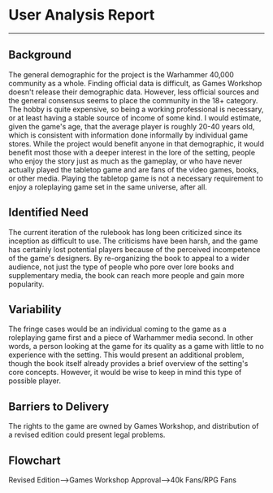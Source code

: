 # User Analysis Report
---
## Background

The general demographic for the project is the Warhammer 40,000 community as a whole. Finding official data is difficult, as Games Workshop doesn't release their demographic data. However, less official sources and the general consensus seems to place the community in the 18+ category. The hobby is quite expensive, so being a working professional is necessary, or at least having a stable source of income of some kind. I would estimate, given the game's age, that the average player is roughly 20-40 years old, which is consistent with information done informally by individual game stores. While the project would benefit anyone in that demographic, it would benefit most those with a deeper interest in the lore of the setting, people who enjoy the story just as much as the gameplay, or who have never actually played the tabletop game and are fans of the video games, books, or other media. Playing the tabletop game is not a necessary requirement to enjoy a roleplaying game set in the same universe, after all.

## Identified Need

The current iteration of the rulebook has long been criticized since its inception as difficult to use. The criticisms have been harsh, and the game has certainly lost potential players because of the perceived incompetence of the game's designers. By re-organizing the book to appeal to a wider audience, not just the type of people who pore over lore books and supplementary media, the book can reach more people and gain more popularity.

## Variability

The fringe cases would be an individual coming to the game as a roleplaying game first and a piece of Warhammer media second. In other words, a person looking at the game for its quality as a game with little to no experience with the setting. This would present an additional problem, though the book itself already provides a brief overview of the setting's core concepts. However, it would be wise to keep in mind this type of possible player.

## Barriers to Delivery

The rights to the game are owned by Games Workshop, and distribution of a revised edition could present legal problems.

## Flowchart

Revised Edition-->Games Workshop Approval-->40k Fans/RPG Fans
